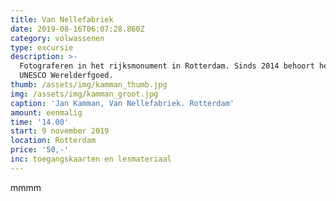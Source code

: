 ```yaml
---
title: Van Nellefabriek
date: 2019-08-16T06:07:28.860Z
category: volwassenen
type: excursie
description: >-
  Fotograferen in het rijksmonument in Rotterdam. Sinds 2014 behoort het tot het
  UNESCO Werelderfgoed.
thumb: /assets/img/kamman_thumb.jpg
img: /assets/img/kamman_groot.jpg
caption: 'Jan Kamman, Van Nellefabriek. Rotterdam'
amount: eenmalig
time: '14.00'
start: 9 november 2019
location: Rotterdam
price: '50,-'
inc: toegangskaarten en lesmateriaal
---
```

mmmm
